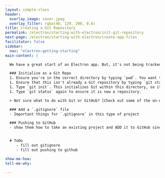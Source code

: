 ```yaml
---
layout: simple-class
header:
  overlay_image: cover.jpeg
  overlay_filter: rgba(46, 129, 200, 0.6)
title: Creating a Git Repository
permalink: /electron/starting-with-electron/init-git-repository
next-page: /electron/starting-with-electron/create-app-files
facilitator: false
sidebar:
  nav: "electron-getting-starting"
main-content: |

  We have a great start of an Electron app. But, it's not being tracked with version control. Now, it's time to track this repository with Git, include a .gitignore file that fits this project, and push this up to a remote on GitHub.

  ### Initialize as a Git Repo
  1. Ensure you're in the correct directory by typing `pwd`. You want to be in the root level directory of the electron-project.
  1. Ensure that this isn't already a Git repository by typing `git status`. You should see a response: `fatal: Not a git repository (or any of the parent directories): .git`.
  1. Type `git init`. This initializes Git within this directory, so it will now be a Git repository.
  1. Type `git status` again to ensure it is now a repository.

  > Not sure what to do with Git or GitHub? [Check out some of the on-demand courses to learn more!](https://services.github.com/on-demand/)

  ### Add a `.gitignore` file
  - Important things for `.gitignore` in this type of project

  ### Pushing to GitHub
  - show them how to take an existing project and ADD it to GitHub since we normally have them set the repo up on GH then clone it


  # ToDo
     - fill out gitignore
     - fill out pushing to github

show-me-how:
tell-me-why:

---
```


